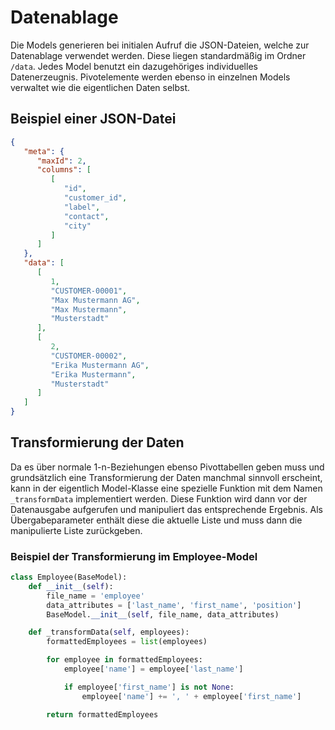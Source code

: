 # Datenablage
Die Models generieren bei initialen Aufruf die JSON-Dateien, welche zur Datenablage verwendet werden. Diese liegen 
standardmäßig im Ordner `/data`. Jedes Model benutzt ein dazugehöriges individuelles Datenerzeugnis. Pivotelemente
werden ebenso in einzelnen Models verwaltet wie die eigentlichen Daten selbst.

## Beispiel einer JSON-Datei
```json
{
   "meta": {
      "maxId": 2,
      "columns": [
         [
            "id",
            "customer_id",
            "label",
            "contact",
            "city"
         ]
      ]
   },
   "data": [
      [
         1,
         "CUSTOMER-00001",
         "Max Mustermann AG",
         "Max Mustermann",
         "Musterstadt"
      ],
      [
         2,
         "CUSTOMER-00002",
         "Erika Mustermann AG",
         "Erika Mustermann",
         "Musterstadt"
      ]
   ]
}
```

## Transformierung der Daten
Da es über normale 1-n-Beziehungen ebenso Pivottabellen geben muss und grundsätzlich eine Transformierung der Daten
manchmal sinnvoll erscheint, kann in der eigentlich Model-Klasse eine spezielle Funktion mit dem Namen `_transformData`
implementiert werden. Diese Funktion wird dann vor der Datenausgabe aufgerufen und manipuliert das entsprechende Ergebnis.
Als Übergabeparameter enthält diese die aktuelle Liste und muss dann die manipulierte Liste zurückgeben.

### Beispiel der Transformierung im Employee-Model
```python
class Employee(BaseModel):
    def __init__(self):
        file_name = 'employee'
        data_attributes = ['last_name', 'first_name', 'position']
        BaseModel.__init__(self, file_name, data_attributes)

    def _transformData(self, employees):
        formattedEmployees = list(employees)

        for employee in formattedEmployees:
            employee['name'] = employee['last_name']

            if employee['first_name'] is not None:
                employee['name'] += ', ' + employee['first_name']

        return formattedEmployees
```